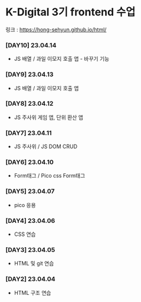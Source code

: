 # K-Digital 3기 frontend 수업 

링크 : https://hong-sehyun.github.io/html/

### [DAY10] 23.04.14
* JS 배열 / 과일 이모지 호출 앱 - 바꾸기 기능
### [DAY9] 23.04.13
* JS 배열 / 과일 이모지 호출 앱
### [DAY8] 23.04.12
* JS 주사위 게임 앱, 단위 환산 앱
### [DAY7] 23.04.11
* JS 주사위 / JS DOM CRUD
### [DAY6] 23.04.10
* Form태그 / Pico css Form태그
### [DAY5] 23.04.07
* pico 응용
### [DAY4] 23.04.06
* CSS 연습
### [DAY3] 23.04.05
* HTML 및 git 연습
### [DAY2] 23.04.04 
* HTML 구조 연습
